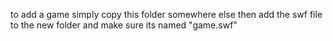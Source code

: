 to add a game simply copy this folder somewhere else then add the swf file to the new folder and make sure its named "game.swf"